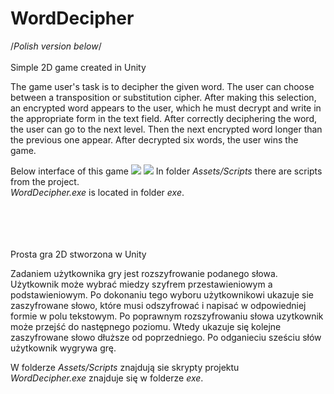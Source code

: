 # WordDecipher

/*Polish version below*/ <br/><br/>
Simple 2D game created in Unity 

The game user's task is to decipher the given word. The user can choose between a transposition or substitution cipher. After making this selection, an encrypted word appears to the user, which he must decrypt and write in the appropriate form in the text field. After correctly deciphering the word, the user can go to the next level. Then the next encrypted word longer than the previous one appear. After decrypted six words, the user wins the game.

Below interface of this game
![](Assets/Textures/start.PNG)
![](Assets/Textures/gra.PNG)
In folder *Assets/Scripts* there are scripts from the project.<br/>
*WordDecipher.exe* is located in folder *exe*.


<br/><br/><br/><br/>
Prosta gra 2D stworzona w Unity

Zadaniem użytkownika gry jest rozszyfrowanie podanego słowa. Użytkownik może wybrać miedzy szyfrem przestawieniowym a podstawieniowym.  Po dokonaniu tego wyboru użytkownikowi ukazuje sie zaszyfrowane słowo, które musi odszyfrować i napisać w odpowiedniej formie w polu tekstowym. Po poprawnym rozszyfrowaniu słowa uzytkownik może przejść do następnego poziomu.  Wtedy ukazuje się kolejne zaszyfrowane słowo dłuższe od poprzedniego. Po odganieciu sześciu słów użytkownik wygrywa grę.

W folderze *Assets/Scripts* znajdują sie skrypty projektu<br/>
*WordDecipher.exe* znajduje się w folderze *exe*.

